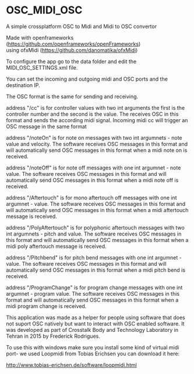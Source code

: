 # OSC_MIDI_OSC

A simple crossplatform OSC to Midi and Midi to OSC convertor

Made with openframeworks (https://github.com/openframeworks/openFrameworks)  
using ofxMidi (https://github.com/danomatika/ofxMidi)

To configure the app go to the data folder and edit the MIDI_OSC_SETTINGS.xml file. 

You can set the incoming and outgoing midi and OSC ports and the destination IP.

The OSC format is the same for sending and receiving. 

address "/cc" is for controller values with two int arguments the first is the controller number and the second is the value. 
The receives OSC in this format and sends the according midi signal. Incoming midi cc will trigger an OSC message in the same format

address "/noteOn" is for note on messages with two int argumnets - note value and velocity. The software receives OSC messages in this format 
and will automatically send OSC messages in this format when a midi note on is received.

address "/noteOff" is for note off messages with one int argumnet - note value. The software receives OSC messages in this format 
and will automatically send OSC messages in this format when a midi note off is received.

address "/Aftertouch" is for mono aftertouch off messages with one int argumnet - value. The software receives OSC messages in this format 
and will automatically send OSC messages in this format when a midi aftertouch message is received.

address "/PolyAftertouch" is for polyphonic aftertouch messages with two int argumnets - pitch and value. The software receives OSC messages in this format 
and will automatically send OSC messages in this format when a midi poly aftertouch message is received.

address "/Pitchbend" is for pitch bend messages with one int argumnet -  value. The software receives OSC messages in this format 
and will automatically send OSC messages in this format when a midi pitch bend is received.

address "/ProgramChange" is for program change messages with one int argumnet - program value. The software receives OSC messages in this format 
and will automatically send OSC messages in this format when a midi program change is received.

This application was made as a helper for people using software that does not suport OSC natively but want to interact with OSC enabled
software. It was developed as part of Crosstalk Body and Technology Laboratory in Tehran in 2015 by Frederick Rodrigues.


To use this with windows make sure you install some kind of virtual midi port- we used Loopmidi from Tobias Erichsen you can download it here:

http://www.tobias-erichsen.de/software/loopmidi.html



